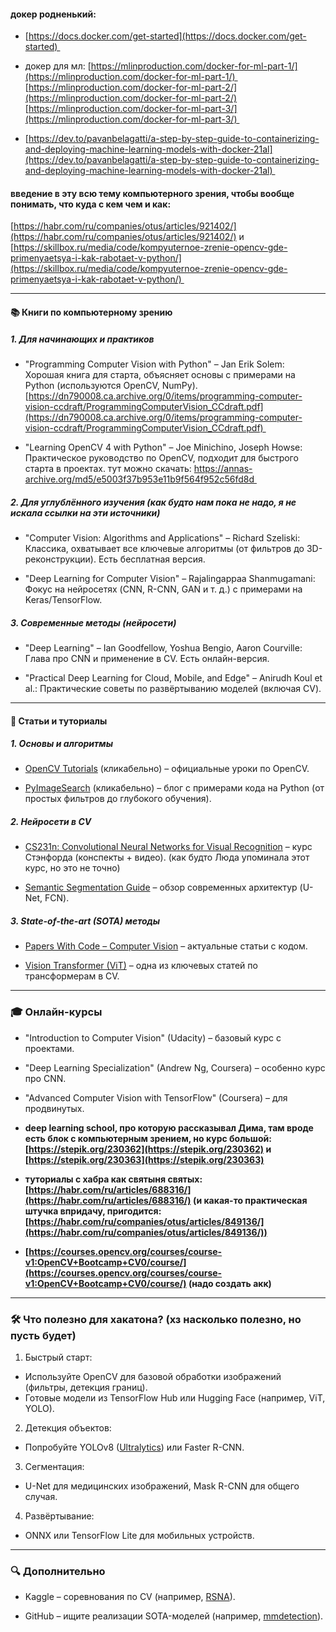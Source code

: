 #### докер родненький:

- [https://docs.docker.com/get-started](https://docs.docker.com/get-started) 
    
- докер для мл: [https://mlinproduction.com/docker-for-ml-part-1/](https://mlinproduction.com/docker-for-ml-part-1/)  [https://mlinproduction.com/docker-for-ml-part-2/](https://mlinproduction.com/docker-for-ml-part-2/) [https://mlinproduction.com/docker-for-ml-part-3/](https://mlinproduction.com/docker-for-ml-part-3/) 
    
- [https://dev.to/pavanbelagatti/a-step-by-step-guide-to-containerizing-and-deploying-machine-learning-models-with-docker-21al](https://dev.to/pavanbelagatti/a-step-by-step-guide-to-containerizing-and-deploying-machine-learning-models-with-docker-21al) 

#### введение в эту всю тему компьютерного зрения, чтобы вообще понимать, что куда с кем чем и как:
[https://habr.com/ru/companies/otus/articles/921402/](https://habr.com/ru/companies/otus/articles/921402/) и [https://skillbox.ru/media/code/kompyuternoe-zrenie-opencv-gde-primenyaetsya-i-kak-rabotaet-v-python/](https://skillbox.ru/media/code/kompyuternoe-zrenie-opencv-gde-primenyaetsya-i-kak-rabotaet-v-python/) 

  ---
  
#### 📚 Книги по компьютерному зрению

##### 1. Для начинающих и практиков

- "Programming Computer Vision with Python" – Jan Erik Solem: Хорошая книга для старта, объясняет основы с примерами на Python (используются OpenCV, NumPy). [https://dn790008.ca.archive.org/0/items/programming-computer-vision-ccdraft/ProgrammingComputerVision_CCdraft.pdf](https://dn790008.ca.archive.org/0/items/programming-computer-vision-ccdraft/ProgrammingComputerVision_CCdraft.pdf) 
    

- "Learning OpenCV 4 with Python" – Joe Minichino, Joseph Howse: Практическое руководство по OpenCV, подходит для быстрого старта в проектах. тут можно скачать: https://annas-archive.org/md5/e5003f37b953e11b9f564f952c56fd8d 
##### 2. Для углублённого изучения (как будто нам пока не надо, я не искала ссылки на эти источники)

- "Computer Vision: Algorithms and Applications" – Richard Szeliski: Классика, охватывает все ключевые алгоритмы (от фильтров до 3D-реконструкции). Есть бесплатная версия.
    

- "Deep Learning for Computer Vision" – Rajalingappaa Shanmugamani: Фокус на нейросетях (CNN, R-CNN, GAN и т. д.) с примерами на Keras/TensorFlow.
##### 3. Современные методы (нейросети)

- "Deep Learning" – Ian Goodfellow, Yoshua Bengio, Aaron Courville: Глава про CNN и применение в CV. Есть онлайн-версия.
    

- "Practical Deep Learning for Cloud, Mobile, and Edge" – Anirudh Koul et al.: Практические советы по развёртыванию моделей (включая CV).
---

#### 📄 Статьи и туториалы

##### 1. Основы и алгоритмы

- [OpenCV Tutorials](https://docs.opencv.org/master/d6/d00/tutorial_py_root.html) (кликабельно) – официальные уроки по OpenCV.
    
- [PyImageSearch](https://www.pyimagesearch.com/) (кликабельно) – блог с примерами кода на Python (от простых фильтров до глубокого обучения).
##### 2. Нейросети в CV

- [CS231n: Convolutional Neural Networks for Visual Recognition](https://cs231n.github.io/) – курс Стэнфорда (конспекты + видео). (как будто Люда упоминала этот курс, но это не точно)
    
- [Semantic Segmentation Guide](https://www.jeremyjordan.me/semantic-segmentation/) – обзор современных архитектур (U-Net, FCN).
##### 3. State-of-the-art (SOTA) методы

- [Papers With Code – Computer Vision](https://paperswithcode.com/area/computer-vision) – актуальные статьи с кодом.
    
- [Vision Transformer (ViT)](https://arxiv.org/abs/2010.11929) – одна из ключевых статей по трансформерам в CV.
---

### 🎓 Онлайн-курсы

- "Introduction to Computer Vision" (Udacity) – базовый курс с проектами.
    
- "Deep Learning Specialization" (Andrew Ng, Coursera) – особенно курс про CNN.
    
- "Advanced Computer Vision with TensorFlow" (Coursera) – для продвинутых.
    
- **deep learning school, про которую рассказывал Дима, там вроде есть блок с компьютерным зрением, но курс большой: [https://stepik.org/230362](https://stepik.org/230362) и [https://stepik.org/230363](https://stepik.org/230363)**
    
- **туториалы с хабра как святыня святых: [https://habr.com/ru/articles/688316/](https://habr.com/ru/articles/688316/) (и какая-то практическая штучка впридачу, пригодится: [https://habr.com/ru/companies/otus/articles/849136/](https://habr.com/ru/companies/otus/articles/849136/))**
    
- **[https://courses.opencv.org/courses/course-v1:OpenCV+Bootcamp+CV0/course/](https://courses.opencv.org/courses/course-v1:OpenCV+Bootcamp+CV0/course/) (надо создать акк)**
---

### 🛠 Что полезно для хакатона? (хз насколько полезно, но пусть будет)

1. Быстрый старт:
- Используйте OpenCV для базовой обработки изображений (фильтры, детекция границ).
- Готовые модели из TensorFlow Hub или Hugging Face (например, ViT, YOLO).

2. Детекция объектов:
- Попробуйте YOLOv8 ([Ultralytics](https://ultralytics.com/yolov8)) или Faster R-CNN.

3. Сегментация:
- U-Net для медицинских изображений, Mask R-CNN для общего случая.

4. Развёртывание:
- ONNX или TensorFlow Lite для мобильных устройств.
---

### 🔍 Дополнительно

- Kaggle – соревнования по CV (например, [RSNA](https://www.kaggle.com/competitions/rsna-2023)).
    
- GitHub – ищите реализации SOTA-моделей (например, [mmdetection](https://github.com/open-mmlab/mmdetection)).